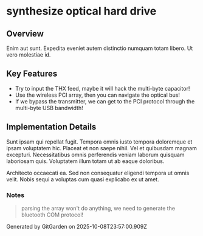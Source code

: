 # synthesize optical hard drive

## Overview
Enim aut sunt. Expedita eveniet autem distinctio numquam totam libero. Ut vero molestiae id.

## Key Features
- Try to input the THX feed, maybe it will hack the multi-byte capacitor!
- Use the wireless PCI array, then you can navigate the optical bus!
- If we bypass the transmitter, we can get to the PCI protocol through the multi-byte USB bandwidth!

## Implementation Details
Sunt ipsam qui repellat fugit. Tempora omnis iusto tempora doloremque et ipsam voluptatem hic. Placeat et non saepe nihil. Vel et quibusdam magnam excepturi. Necessitatibus omnis perferendis veniam laborum quisquam laboriosam quis. Voluptatem illum totam ut ab eaque doloribus.
 Architecto occaecati ea. Sed non consequatur eligendi tempora ut omnis velit. Nobis sequi a voluptas cum quasi explicabo ex ut amet.

### Notes
> parsing the array won't do anything, we need to generate the bluetooth COM protocol!

Generated by GitGarden on 2025-10-08T23:57:00.909Z